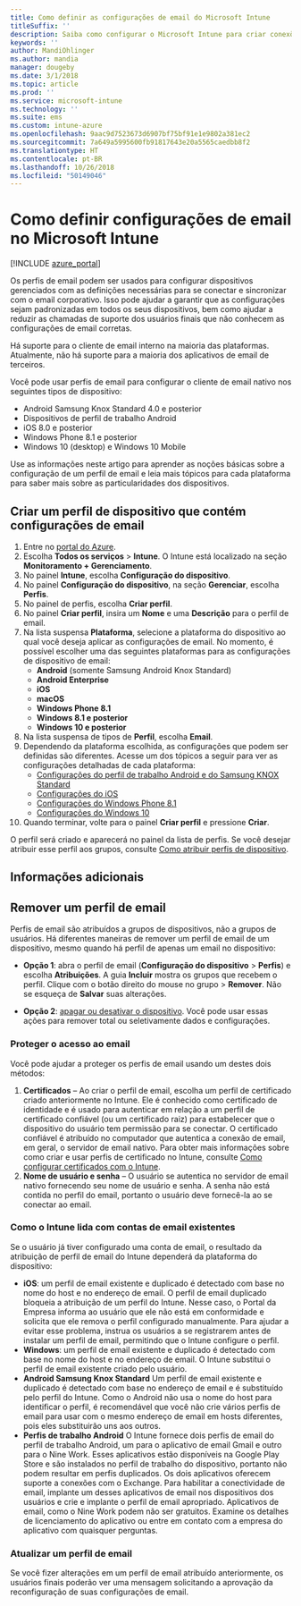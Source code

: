```yaml
---
title: Como definir as configurações de email do Microsoft Intune
titleSuffix: ''
description: Saiba como configurar o Microsoft Intune para criar conexões com o email corporativo nos dispositivos gerenciados.
keywords: ''
author: MandiOhlinger
ms.author: mandia
manager: dougeby
ms.date: 3/1/2018
ms.topic: article
ms.prod: ''
ms.service: microsoft-intune
ms.technology: ''
ms.suite: ems
ms.custom: intune-azure
ms.openlocfilehash: 9aac9d7523673d6907bf75bf91e1e9802a381ec2
ms.sourcegitcommit: 7a649a5995600fb91817643e20a5565caedbb8f2
ms.translationtype: HT
ms.contentlocale: pt-BR
ms.lasthandoff: 10/26/2018
ms.locfileid: "50149046"
---
```

# <a name="how-to-configure-email-settings-in-microsoft-intune"></a>Como definir configurações de email no Microsoft Intune

[!INCLUDE [azure_portal](./includes/azure_portal.md)]

Os perfis de email podem ser usados para configurar dispositivos gerenciados com as definições necessárias para se conectar e sincronizar com o email corporativo. Isso pode ajudar a garantir que as configurações sejam padronizadas em todos os seus dispositivos, bem como ajudar a reduzir as chamadas de suporte dos usuários finais que não conhecem as configurações de email corretas.

Há suporte para o cliente de email interno na maioria das plataformas. Atualmente, não há suporte para a maioria dos aplicativos de email de terceiros.

Você pode usar perfis de email para configurar o cliente de email nativo nos seguintes tipos de dispositivo:

- Android Samsung Knox Standard 4.0 e posterior
- Dispositivos de perfil de trabalho Android
- iOS 8.0 e posterior
- Windows Phone 8.1 e posterior
- Windows 10 (desktop) e Windows 10 Mobile

Use as informações neste artigo para aprender as noções básicas sobre a configuração de um perfil de email e leia mais tópicos para cada plataforma para saber mais sobre as particularidades dos dispositivos.

## <a name="create-a-device-profile-containing-email-settings"></a>Criar um perfil de dispositivo que contém configurações de email

1. Entre no [portal do Azure](https://portal.azure.com).
2. Escolha **Todos os serviços** > **Intune**. O Intune está localizado na seção **Monitoramento + Gerenciamento**.
3. No painel **Intune**, escolha **Configuração do dispositivo**.
2. No painel **Configuração do dispositivo**, na seção **Gerenciar**, escolha **Perfis**.
3. No painel de perfis, escolha **Criar perfil**.
4. No painel **Criar perfil**, insira um **Nome** e uma **Descrição** para o perfil de email.
5. Na lista suspensa **Plataforma**, selecione a plataforma do dispositivo ao qual você deseja aplicar as configurações de email. No momento, é possível escolher uma das seguintes plataformas para as configurações de dispositivo de email:
    - **Android** (somente Samsung Android Knox Standard)
    - **Android Enterprise**
    - **iOS**
    - **macOS**
    - **Windows Phone 8.1**
    - **Windows 8.1 e posterior**
    - **Windows 10 e posterior**
6. Na lista suspensa de tipos de **Perfil**, escolha **Email**.
7. Dependendo da plataforma escolhida, as configurações que podem ser definidas são diferentes. Acesse um dos tópicos a seguir para ver as configurações detalhadas de cada plataforma:
    - [Configurações do perfil de trabalho Android e do Samsung KNOX Standard](email-settings-android.md)
    - [Configurações do iOS](email-settings-ios.md)
    - [Configurações do Windows Phone 8.1](email-settings-windows-phone-8-1.md)
    - [Configurações do Windows 10](email-settings-windows-10.md)
8. Quando terminar, volte para o painel **Criar perfil** e pressione **Criar**.

O perfil será criado e aparecerá no painel da lista de perfis.
Se você desejar atribuir esse perfil aos grupos, consulte [Como atribuir perfis de dispositivo](device-profile-assign.md).

## <a name="further-information"></a>Informações adicionais

## <a name="remove-an-email-profile"></a>Remover um perfil de email

Perfis de email são atribuídos a grupos de dispositivos, não a grupos de usuários. Há diferentes maneiras de remover um perfil de email de um dispositivo, mesmo quando há perfil de apenas um email no dispositivo:

- **Opção 1**: abra o perfil de email (**Configuração do dispositivo** > **Perfis**) e escolha **Atribuições**. A guia **Incluir** mostra os grupos que recebem o perfil. Clique com o botão direito do mouse no grupo > **Remover**. Não se esqueça de **Salvar** suas alterações.

- **Opção 2**: [apagar ou desativar o dispositivo](devices-wipe.md). Você pode usar essas ações para remover total ou seletivamente dados e configurações.

### <a name="securing-email-access"></a>Proteger o acesso ao email

Você pode ajudar a proteger os perfis de email usando um destes dois métodos:

1. **Certificados** – Ao criar o perfil de email, escolha um perfil de certificado criado anteriormente no Intune. Ele é conhecido como certificado de identidade e é usado para autenticar em relação a um perfil de certificado confiável (ou um certificado raiz) para estabelecer que o dispositivo do usuário tem permissão para se conectar. O certificado confiável é atribuído no computador que autentica a conexão de email, em geral, o servidor de email nativo.
Para obter mais informações sobre como criar e usar perfis de certificado no Intune, consulte [Como configurar certificados com o Intune](certificates-configure.md).
2. **Nome de usuário e senha** – O usuário se autentica no servidor de email nativo fornecendo seu nome de usuário e senha.
A senha não está contida no perfil do email, portanto o usuário deve fornecê-la ao se conectar ao email.


### <a name="how-intune-handles-existing-email-accounts"></a>Como o Intune lida com contas de email existentes

Se o usuário já tiver configurado uma conta de email, o resultado da atribuição de perfil de email do Intune dependerá da plataforma do dispositivo:

- **iOS**: um perfil de email existente e duplicado é detectado com base no nome do host e no endereço de email. O perfil de email duplicado bloqueia a atribuição de um perfil do Intune. Nesse caso, o Portal da Empresa informa ao usuário que ele não está em conformidade e solicita que ele remova o perfil configurado manualmente. Para ajudar a evitar esse problema, instrua os usuários a se registrarem antes de instalar um perfil de email, permitindo que o Intune configure o perfil.
- **Windows**: um perfil de email existente e duplicado é detectado com base no nome do host e no endereço de email. O Intune substitui o perfil de email existente criado pelo usuário.
- **Android Samsung Knox Standard** Um perfil de email existente e duplicado é detectado com base no endereço de email e é substituído pelo perfil do Intune.
Como o Android não usa o nome do host para identificar o perfil, é recomendável que você não crie vários perfis de email para usar com o mesmo endereço de email em hosts diferentes, pois eles substituirão uns aos outros.
- **Perfis de trabalho Android** O Intune fornece dois perfis de email do perfil de trabalho Android, um para o aplicativo de email Gmail e outro para o Nine Work. Esses aplicativos estão disponíveis na Google Play Store e são instalados no perfil de trabalho do dispositivo, portanto não podem resultar em perfis duplicados. Os dois aplicativos oferecem suporte a conexões com o Exchange. Para habilitar a conectividade de email, implante um desses aplicativos de email nos dispositivos dos usuários e crie e implante o perfil de email apropriado. Aplicativos de email, como o Nine Work podem não ser gratuitos. Examine os detalhes de licenciamento do aplicativo ou entre em contato com a empresa do aplicativo com quaisquer perguntas.

### <a name="update-an-email-profile"></a>Atualizar um perfil de email

Se você fizer alterações em um perfil de email atribuído anteriormente, os usuários finais poderão ver uma mensagem solicitando a aprovação da reconfiguração de suas configurações de email.
